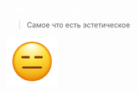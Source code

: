 
<a href="https://elchupacabr.github.io/zerotrust/app/musical-christmas-lights" style="color: white;">Самый удачный проект</a>
> Самое что есть эстетическое
<img src="https://raw.githubusercontent.com/elchupacabr/zerotrust/refs/heads/main/img/face.webp" width="100px" height="100px">
